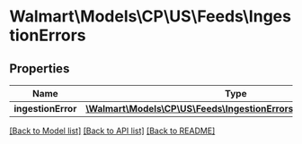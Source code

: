 # Walmart\Models\CP\US\Feeds\IngestionErrors

## Properties

Name | Type | Description | Notes
------------ | ------------- | ------------- | -------------
**ingestionError** | [**\Walmart\Models\CP\US\Feeds\IngestionErrorsIngestionErrorInner[]**](IngestionErrorsIngestionErrorInner.md) |  | [optional]


[[Back to Model list]](./) [[Back to API list]](../../../../../README.md#supported-apis) [[Back to README]](../../../../../README.md)
